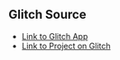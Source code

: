 ## Glitch Source
* [Link to Glitch App](https://anton-karlovskiy-react-save-data-twitter.glitch.me/)
* [Link to Project on Glitch](https://glitch.com/~anton-karlovskiy-react-save-data-twitter/)